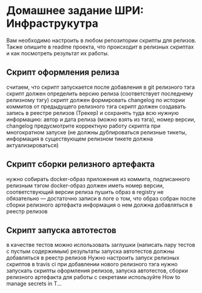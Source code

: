 # Домашнее задание ШРИ: Инфраструкутра

Вам необходимо настроить в любом репозитории скрипты для релизов. Также опишите в readme проекта, что происходит в релизных скриптах и как посмотреть результат их работы.

## Скрипт оформления релиза
считаем, что скрипт запускается после добавления в git релизного тэга
скрипт должен определить версию релиза (соответствует последнему релизному тэгу)
скрипт должен формировать changelog по истории коммитов от предыдущего релизного тэга
скрипт должен создавать запись в реестре релизов (Трекер) и сохранять туда всю нужную информацию: автор и дата релиза (можно взять из тэга), номер версии, changelog
предусмотрите корректную работу скрипта при многократном запуске (не должны дублироваться релизные тикеты, информация в существующем релизном тикете должна актуализироваться)

## Скрипт сборки релизного артефакта
нужно собирать docker-образ приложения из коммита, подписанного релизным тэгом
docker-образ должен иметь номер версии, соответствующий версии релиза
пушить образ в registry не обязательно — достаточно записи в логе о том, что образ собран
после сборки релизного артефакта информация о нем должна добавляться в реестр релизов

## Скрипт запуска автотестов
в качестве тестов можно использовать заглушки (написать пару тестов с пустым содержимым)
результаты запуска автотестов должны добавляться в реестр релизов
Нужно настроить запуск релизных скриптов в travis ci
при добавлении нового релизного тэга нужно запускать скрипты оформления релизов, запуска автотестов, сборки релизного артефакта
для работы с секретами используйте   How to manage secrets in T...